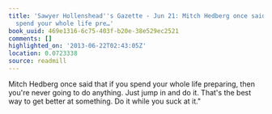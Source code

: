 ```yaml
---
title: 'Sawyer Hollenshead''s Gazette - Jun 21: Mitch Hedberg once said that if you
  spend your whole life pre…'
book_uuid: 469e1316-6c75-403f-b20e-38e529ec2521
comments: []
highlighted_on: '2013-06-22T02:43:05Z'
location: 0.0723338
source: readmill
---
```


Mitch Hedberg once said that if you spend your whole life preparing, then you're never going to do anything. Just jump in and do it. That's the best way to get better at something. Do it while you suck at it."